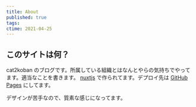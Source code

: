 ```yaml
---
title: About
published: true
tags:
ctime: 2021-04-25
---
```


## このサイトは何？

cat2koban のブログです。所属している組織とはなんとやらの気持ちでやってます。適当なことを書きます。
[nuxtjs](https://nuxtjs.org) で作られてます。デプロイ先は [GitHub Pages](https://pages.github.com/) にしてます。

デザインが苦手なので、質素な感じになってます。


